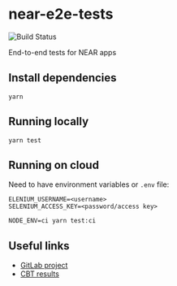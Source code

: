 # near-e2e-tests

![Build Status](https://gitlab.com/near-protocol/near-e2e-tests/badges/master/pipeline.svg)

End-to-end tests for NEAR apps


## Install dependencies

```
yarn
```

## Running locally
```
yarn test
```

## Running on cloud

Need to have environment variables or `.env` file:

```
ELENIUM_USERNAME=<username>
SELENIUM_ACCESS_KEY=<password/access key>
```

```
NODE_ENV=ci yarn test:ci
```

## Useful links

- [GitLab project](https://gitlab.com/near-protocol/near-e2e-tests)
- [CBT results](https://app.crossbrowsertesting.com/selenium/results)

